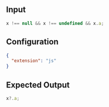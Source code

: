 
## Input
```javascript input
x !== null && x !== undefined && x.a;
```

## Configuration
```json configuration
{
  "extension": "js"
}
```

## Expected Output
```javascript expected output
x?.a;
```

